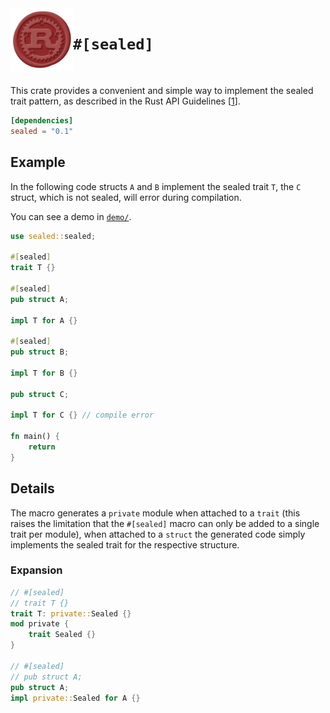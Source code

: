 <img src="images/sealed.png" width=100 align="left">

# `#[sealed]`

[<img alt="" src="https://img.shields.io/badge/docs.rs-sealed-success?style=flat-square">](https://docs.rs/sealed)
[<img alt="" src="https://img.shields.io/crates/v/sealed?style=flat-square">](https://crates.io/crates/sealed)

This crate provides a convenient and simple way to implement the sealed trait pattern,
as described in the Rust API Guidelines [[1](https://rust-lang.github.io/api-guidelines/future-proofing.html#sealed-traits-protect-against-downstream-implementations-c-sealed)].

```toml
[dependencies]
sealed = "0.1"
```

## Example

In the following code structs `A` and `B` implement the sealed trait `T`,
the `C` struct, which is not sealed, will error during compilation.

You can see a demo in [`demo/`](demo/).

```rust
use sealed::sealed;

#[sealed]
trait T {}

#[sealed]
pub struct A;

impl T for A {}

#[sealed]
pub struct B;

impl T for B {}

pub struct C;

impl T for C {} // compile error

fn main() {
    return
}
```

## Details

The macro generates a `private` module when attached to a `trait`
(this raises the limitation that the `#[sealed]` macro can only be added to a single trait per module),
when attached to a `struct` the generated code simply implements the sealed trait for the respective structure.


### Expansion

```rust
// #[sealed]
// trait T {}
trait T: private::Sealed {}
mod private {
    trait Sealed {}
}

// #[sealed]
// pub struct A;
pub struct A;
impl private::Sealed for A {}
```